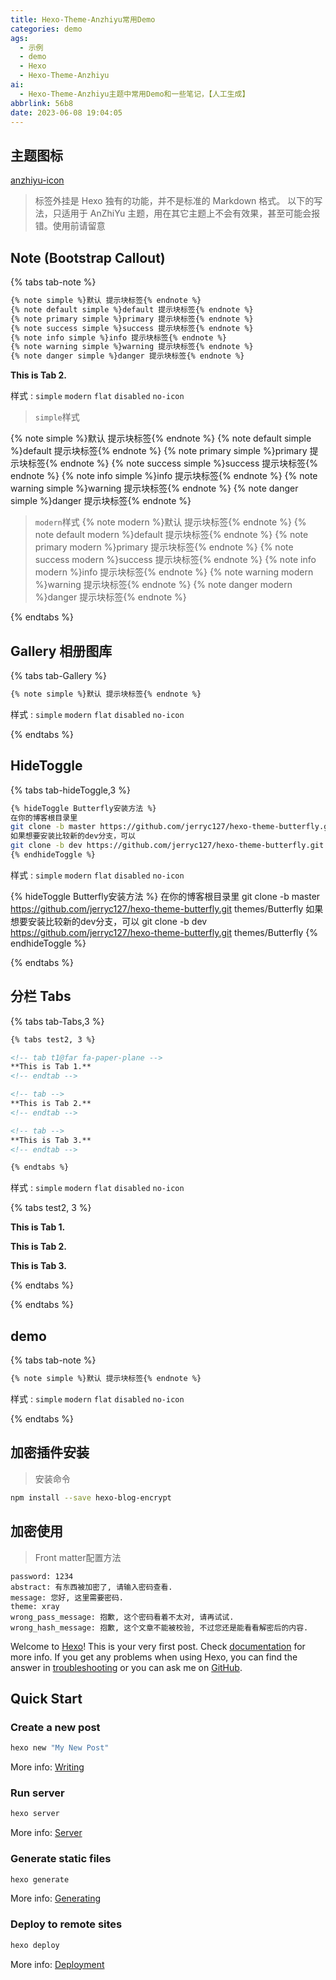 ```yaml
---
title: Hexo-Theme-Anzhiyu常用Demo
categories: demo
ags:
  - 示例
  - demo
  - Hexo
  - Hexo-Theme-Anzhiyu
ai:
  - Hexo-Theme-Anzhiyu主题中常用Demo和一些笔记，【人工生成】
abbrlink: 56b8
date: 2023-06-08 19:04:05
---
```


## 主题图标

[anzhiyu-icon](https://www.iconfont.cn/collections/detail?cid=44481)

> 标签外挂是 Hexo 独有的功能，并不是标准的 Markdown 格式。 以下的写法，只适用于 AnZhiYu 主题，用在其它主题上不会有效果，甚至可能会报错。使用前请留意

## Note (Bootstrap Callout)

{% tabs tab-note %}

<!-- tab 代码@far fa-paper-plane fa-fw fa-sm -->

```html
{% note simple %}默认 提示块标签{% endnote %}
{% note default simple %}default 提示块标签{% endnote %}
{% note primary simple %}primary 提示块标签{% endnote %}
{% note success simple %}success 提示块标签{% endnote %}
{% note info simple %}info 提示块标签{% endnote %}
{% note warning simple %}warning 提示块标签{% endnote %}
{% note danger simple %}danger 提示块标签{% endnote %}
```

<!-- endtab -->

<!-- tab 参数@fa-solid fa-book -->

**This is Tab 2.**

样式 : `simple` `modern` `flat` `disabled` `no-icon`

<!-- endtab -->

<!-- tab 预览@fa-solid fa-book -->

> `simple`样式

{% note simple %}默认 提示块标签{% endnote %}
{% note default simple %}default 提示块标签{% endnote %}
{% note primary simple %}primary 提示块标签{% endnote %}
{% note success simple %}success 提示块标签{% endnote %}
{% note info simple %}info 提示块标签{% endnote %}
{% note warning simple %}warning 提示块标签{% endnote %}
{% note danger simple %}danger 提示块标签{% endnote %}

> `modern`样式
{% note modern %}默认 提示块标签{% endnote %}
{% note default modern %}default 提示块标签{% endnote %}
{% note primary modern %}primary 提示块标签{% endnote %}
{% note success modern %}success 提示块标签{% endnote %}
{% note info modern %}info 提示块标签{% endnote %}
{% note warning modern %}warning 提示块标签{% endnote %}
{% note danger modern %}danger 提示块标签{% endnote %}

<!-- endtab -->

{% endtabs %}

## Gallery 相册图库

{% tabs tab-Gallery %}

<!-- tab 代码@far fa-paper-plane fa-fw fa-sm -->
```html
{% note simple %}默认 提示块标签{% endnote %}
```
<!-- endtab -->

<!-- tab 参数@fa-solid fa-book -->
样式 : `simple` `modern` `flat` `disabled` `no-icon`
<!-- endtab -->

<!-- tab 预览@fa-solid fa-book -->
<!-- endtab -->
{% endtabs %}

## HideToggle

{% tabs tab-hideToggle,3 %}

<!-- tab 代码@far fa-paper-plane fa-fw fa-sm -->
```bash
{% hideToggle Butterfly安装方法 %}
在你的博客根目录里
git clone -b master https://github.com/jerryc127/hexo-theme-butterfly.git themes/Butterfly
如果想要安装比较新的dev分支，可以
git clone -b dev https://github.com/jerryc127/hexo-theme-butterfly.git themes/Butterfly
{% endhideToggle %}
```
<!-- endtab -->

<!-- tab 参数@fa-solid fa-book -->
样式 : `simple` `modern` `flat` `disabled` `no-icon`
<!-- endtab -->

<!-- tab 预览@fa-solid fa-book -->
{% hideToggle Butterfly安装方法 %}
在你的博客根目录里
git clone -b master https://github.com/jerryc127/hexo-theme-butterfly.git themes/Butterfly
如果想要安装比较新的dev分支，可以
git clone -b dev https://github.com/jerryc127/hexo-theme-butterfly.git themes/Butterfly
{% endhideToggle %}
<!-- endtab -->
{% endtabs %}

## 分栏 Tabs

{% tabs tab-Tabs,3 %}

<!-- tab 代码@far fa-paper-plane fa-fw fa-sm -->
```html
{% tabs test2, 3 %}

<!-- tab t1@far fa-paper-plane -->
**This is Tab 1.**
<!-- endtab -->

<!-- tab -->
**This is Tab 2.**
<!-- endtab -->

<!-- tab -->
**This is Tab 3.**
<!-- endtab -->

{% endtabs %}
```
<!-- endtab -->

<!-- tab 参数@fa-solid fa-book -->
样式 : `simple` `modern` `flat` `disabled` `no-icon`
<!-- endtab -->

<!-- tab 预览@fa-solid fa-book -->
{% tabs test2, 3 %}

<!-- tab t1@far fa-paper-plane fa-fw fa-sm -->
**This is Tab 1.**
<!-- endtab -->

<!-- tab -->
**This is Tab 2.**
<!-- endtab -->

<!-- tab -->
**This is Tab 3.**
<!-- endtab -->

{% endtabs %}
<!-- endtab -->
{% endtabs %}

## demo

{% tabs tab-note %}

<!-- tab 代码@far fa-paper-plane fa-fw fa-sm -->
```html
{% note simple %}默认 提示块标签{% endnote %}
```
<!-- endtab -->

<!-- tab 参数@fa-solid fa-book -->
样式 : `simple` `modern` `flat` `disabled` `no-icon`
<!-- endtab -->

<!-- tab 预览@fa-solid fa-book -->
<!-- endtab -->
{% endtabs %}

## 加密插件安装

> 安装命令

```bash
npm install --save hexo-blog-encrypt
```

## 加密使用

> Front matter配置方法

```MD
password: 1234
abstract: 有东西被加密了, 请输入密码查看.
message: 您好, 这里需要密码.
theme: xray
wrong_pass_message: 抱歉, 这个密码看着不太对, 请再试试.
wrong_hash_message: 抱歉, 这个文章不能被校验, 不过您还是能看看解密后的内容.
```

Welcome to [Hexo](https://hexo.io/)! This is your very first post. Check [documentation](https://hexo.io/docs/) for more info. If you get any problems when using Hexo, you can find the answer in [troubleshooting](https://hexo.io/docs/troubleshooting.html) or you can ask me on [GitHub](https://github.com/hexojs/hexo/issues).

## Quick Start

### Create a new post

``` bash
hexo new "My New Post"
```

More info: [Writing](https://hexo.io/docs/writing.html)

### Run server

``` bash
hexo server
```

More info: [Server](https://hexo.io/docs/server.html)

### Generate static files

``` bash
hexo generate
```

More info: [Generating](https://hexo.io/docs/generating.html)

### Deploy to remote sites

``` bash
hexo deploy
```

More info: [Deployment](https://hexo.io/docs/one-command-deployment.html)
